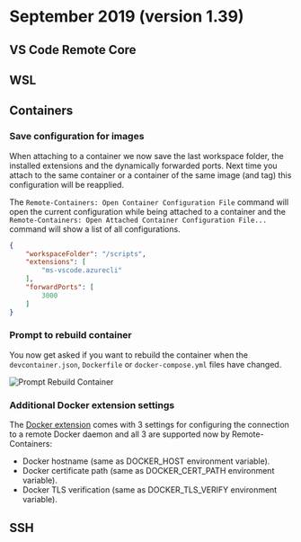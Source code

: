 # September 2019 (version 1.39)

## VS Code Remote Core

## WSL

## Containers

### Save configuration for images

When attaching to a container we now save the last workspace folder, the installed extensions and the dynamically forwarded ports. Next time you attach to the same container or a container of the same image (and tag) this configuration will be reapplied.

The `Remote-Containers: Open Container Configuration File` command will open the current configuration while being attached to a container and the `Remote-Containers: Open Attached Container Configuration File...` command will show a list of all configurations.

```json
{
	"workspaceFolder": "/scripts",
	"extensions": [
		"ms-vscode.azurecli"
	],
	"forwardPorts": [
		3000
	]
}
```

### Prompt to rebuild container

You now get asked if you want to rebuild the container when the `devcontainer.json`, `Dockerfile` or `docker-compose.yml` files have changed.

![Prompt Rebuild Container](images/1_39/prompt-rebuild-container.png)

### Additional Docker extension settings

The [Docker extension](https://marketplace.visualstudio.com/items?itemName=ms-azuretools.vscode-docker) comes with 3 settings for configuring the connection to a remote Docker daemon and all 3 are supported now by Remote-Containers:

- Docker hostname (same as DOCKER_HOST environment variable).
- Docker certificate path (same as DOCKER_CERT_PATH environment variable).
- Docker TLS verification (same as DOCKER_TLS_VERIFY environment variable).

## SSH
